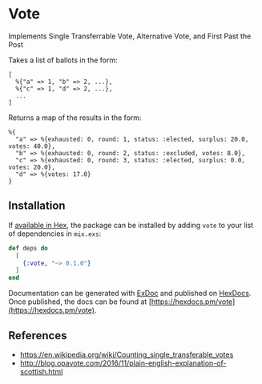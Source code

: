 # Vote

Implements Single Transferrable Vote, Alternative Vote,
and First Past the Post

Takes a list of ballots in the form:
```
[
  %{"a" => 1, "b" => 2, ...},
  %{"c" => 1, "d" => 2, ...},
  ...
]
```

Returns a map of the results in the form:
```
%{
  "a" => %{exhausted: 0, round: 1, status: :elected, surplus: 20.0, votes: 40.0},
  "b" => %{exhausted: 0, round: 2, status: :excluded, votes: 8.0},
  "c" => %{exhausted: 0, round: 3, status: :elected, surplus: 0.0, votes: 20.0},
  "d" => %{votes: 17.0}
}
```

## Installation

If [available in Hex](https://hex.pm/docs/publish), the package can be installed
by adding `vote` to your list of dependencies in `mix.exs`:

```elixir
def deps do
  [
    {:vote, "~> 0.1.0"}
  ]
end
```

Documentation can be generated with [ExDoc](https://github.com/elixir-lang/ex_doc)
and published on [HexDocs](https://hexdocs.pm). Once published, the docs can
be found at [https://hexdocs.pm/vote](https://hexdocs.pm/vote).

## References
* https://en.wikipedia.org/wiki/Counting_single_transferable_votes
* http://blog.opavote.com/2016/11/plain-english-explanation-of-scottish.html
